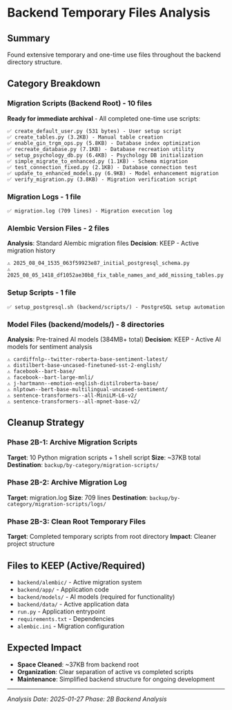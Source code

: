 # Backend Temporary Files Analysis

## Summary
Found extensive temporary and one-time use files throughout the backend directory structure.

## Category Breakdown

### Migration Scripts (Backend Root) - 10 files
**Ready for immediate archival** - All completed one-time use scripts:
```
✅ create_default_user.py (531 bytes) - User setup script
✅ create_tables.py (3.2KB) - Manual table creation
✅ enable_gin_trgm_ops.py (5.8KB) - Database index optimization
✅ recreate_database.py (7.1KB) - Database recreation utility
✅ setup_psychology_db.py (6.4KB) - Psychology DB initialization
✅ simple_migrate_to_enhanced.py (1.1KB) - Schema migration
✅ test_connection_fixed.py (2.1KB) - Database connection test
✅ update_to_enhanced_models.py (6.9KB) - Model enhancement migration
✅ verify_migration.py (3.8KB) - Migration verification script
```

### Migration Logs - 1 file
```
✅ migration.log (709 lines) - Migration execution log
```

### Alembic Version Files - 2 files
**Analysis**: Standard Alembic migration files
**Decision**: KEEP - Active migration history
```
⚠️ 2025_08_04_1535_063f59923e87_initial_postgresql_schema.py
⚠️ 2025_08_05_1418_df1052ae30b8_fix_table_names_and_add_missing_tables.py
```

### Setup Scripts - 1 file
```
✅ setup_postgresql.sh (backend/scripts/) - PostgreSQL setup automation
```

### Model Files (backend/models/) - 8 directories
**Analysis**: Pre-trained AI models (384MB+ total)
**Decision**: KEEP - Active AI models for sentiment analysis
```
⚠️ cardiffnlp--twitter-roberta-base-sentiment-latest/
⚠️ distilbert-base-uncased-finetuned-sst-2-english/
⚠️ facebook--bart-base/
⚠️ facebook--bart-large-mnli/
⚠️ j-hartmann--emotion-english-distilroberta-base/
⚠️ nlptown--bert-base-multilingual-uncased-sentiment/
⚠️ sentence-transformers--all-MiniLM-L6-v2/
⚠️ sentence-transformers--all-mpnet-base-v2/
```

## Cleanup Strategy

### Phase 2B-1: Archive Migration Scripts
**Target**: 10 Python migration scripts + 1 shell script
**Size**: ~37KB total
**Destination**: `backup/by-category/migration-scripts/`

### Phase 2B-2: Archive Migration Log
**Target**: migration.log
**Size**: 709 lines
**Destination**: `backup/by-category/migration-scripts/logs/`

### Phase 2B-3: Clean Root Temporary Files
**Target**: Completed temporary scripts from root directory
**Impact**: Cleaner project structure

## Files to KEEP (Active/Required)
- `backend/alembic/` - Active migration system
- `backend/app/` - Application code
- `backend/models/` - AI models (required for functionality)
- `backend/data/` - Active application data
- `run.py` - Application entrypoint
- `requirements.txt` - Dependencies
- `alembic.ini` - Migration configuration

## Expected Impact
- **Space Cleaned**: ~37KB from backend root
- **Organization**: Clear separation of active vs completed scripts
- **Maintenance**: Simplified backend structure for ongoing development

---
*Analysis Date: 2025-01-27*
*Phase: 2B Backend Analysis*
